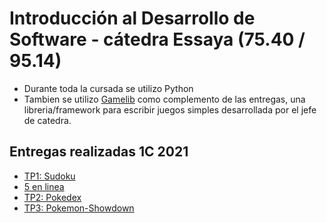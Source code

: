 # Introducción al Desarrollo de Software - cátedra Essaya (75.40 / 95.14)

- Durante toda la cursada se utilizo Python
- Tambien se utilizo [Gamelib](https://github.com/dessaya/python-gamelib) como complemento de las entregas, una libreria/framework para escribir juegos simples desarrollada por el jefe de catedra.

## Entregas realizadas 1C 2021
- [TP1: Sudoku](https://github.com/ezelzrt/Intro_desarrollo_de_software/tree/d60bede198423dc9ce667558385eefa8eb13897d/TP1-Sudoku)
- [5 en linea](https://github.com/ezelzrt/Intro_desarrollo_de_software/tree/d60bede198423dc9ce667558385eefa8eb13897d/5-en-linea)
- [TP2: Pokedex](https://github.com/ezelzrt/Intro_desarrollo_de_software/tree/d60bede198423dc9ce667558385eefa8eb13897d/TP2-Pokedex)
- [TP3: Pokemon-Showdown](https://github.com/ezelzrt/Intro_desarrollo_de_software/tree/d60bede198423dc9ce667558385eefa8eb13897d/TP3-Pokemon-Showdown)
